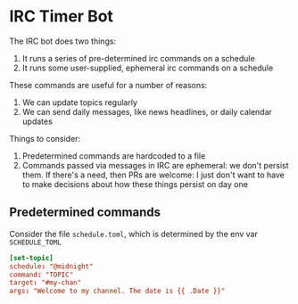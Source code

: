 # IRC Timer Bot

The IRC bot does two things:

1. It runs a series of pre-determined irc commands on a schedule
1. It runs some user-supplied, ephemeral irc commands on a schedule

These commands are useful for a number of reasons:

1. We can update topics regularly
1. We can send daily messages, like news headlines, or daily calendar updates

Things to consider:

1. Predetermined commands are hardcoded to a file
1. Commands passed via messages in IRC are ephemeral: we don't persist them. If there's a need, then PRs are welcome: I just don't want to have to make decisions about how these things persist on day one


## Predetermined commands

Consider the file `schedule.toml`, which is determined by the env var `SCHEDULE_TOML`

```toml
[set-topic]
schedule: "@midnight"
command: "TOPIC"
target: "#my-chan"
args: "Welcome to my channel. The date is {{ .Date }}"
```
